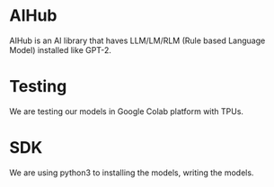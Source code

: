 # AIHub
AIHub is an AI library that haves LLM/LM/RLM (Rule based Language Model) installed like GPT-2.

# Testing
We are testing our models in Google Colab platform with TPUs.

# SDK
We are using python3 to installing the models, writing the models.

